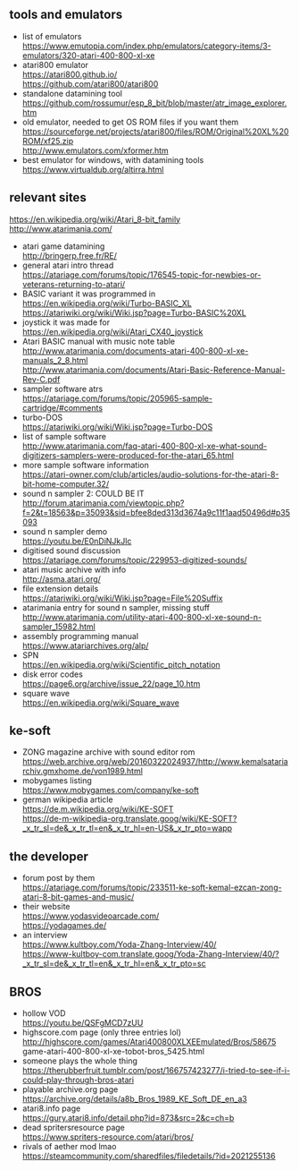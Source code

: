 ## tools and emulators
- list of emulators    
https://www.emutopia.com/index.php/emulators/category-items/3-emulators/320-atari-400-800-xl-xe
- atari800 emulator    
https://atari800.github.io/    
https://github.com/atari800/atari800
- standalone datamining tool    
https://github.com/rossumur/esp_8_bit/blob/master/atr_image_explorer.htm
- old emulator, needed to get OS ROM files if you want them    
https://sourceforge.net/projects/atari800/files/ROM/Original%20XL%20ROM/xf25.zip    
http://www.emulators.com/xformer.htm
- best emulator for windows, with datamining tools    
https://www.virtualdub.org/altirra.html

## relevant sites
https://en.wikipedia.org/wiki/Atari_8-bit_family    
http://www.atarimania.com/
- atari game datamining    
http://bringerp.free.fr/RE/
- general atari intro thread    
https://atariage.com/forums/topic/176545-topic-for-newbies-or-veterans-returning-to-atari/
- BASIC variant it was programmed in    
https://en.wikipedia.org/wiki/Turbo-BASIC_XL    
https://atariwiki.org/wiki/Wiki.jsp?page=Turbo-BASIC%20XL
- joystick it was made for    
https://en.wikipedia.org/wiki/Atari_CX40_joystick
- Atari BASIC manual with music note table    
http://www.atarimania.com/documents-atari-400-800-xl-xe-manuals_2_8.html    
http://www.atarimania.com/documents/Atari-Basic-Reference-Manual-Rev-C.pdf
- sampler software atrs    
https://atariage.com/forums/topic/205965-sample-cartridge/#comments
- turbo-DOS    
https://atariwiki.org/wiki/Wiki.jsp?page=Turbo-DOS
- list of sample software    
http://www.atarimania.com/faq-atari-400-800-xl-xe-what-sound-digitizers-samplers-were-produced-for-the-atari_65.html
- more sample software information    
https://atari-owner.com/club/articles/audio-solutions-for-the-atari-8-bit-home-computer.32/
- sound n sampler 2: COULD BE IT
http://forum.atarimania.com/viewtopic.php?f=2&t=18563&p=35093&sid=bfee8ded313d3674a9c11f1aad50496d#p35093
- sound n sampler demo    
https://youtu.be/E0nDiNJkJlc
- digitised sound discussion    
https://atariage.com/forums/topic/229953-digitized-sounds/
- atari music archive with info    
http://asma.atari.org/
- file extension details    
https://atariwiki.org/wiki/Wiki.jsp?page=File%20Suffix
- atarimania entry for sound n sampler, missing stuff    
http://www.atarimania.com/utility-atari-400-800-xl-xe-sound-n-sampler_15982.html
- assembly programming manual    
https://www.atariarchives.org/alp/
- SPN    
https://en.wikipedia.org/wiki/Scientific_pitch_notation
- disk error codes    
https://page6.org/archive/issue_22/page_10.htm
- square wave    
https://en.wikipedia.org/wiki/Square_wave

## ke-soft
- ZONG magazine archive with sound editor rom    
https://web.archive.org/web/20160322024937/http://www.kemalsatariarchiv.gmxhome.de/von1989.html
- mobygames listing    
https://www.mobygames.com/company/ke-soft
- german wikipedia article    
https://de.m.wikipedia.org/wiki/KE-SOFT    
https://de-m-wikipedia-org.translate.goog/wiki/KE-SOFT?_x_tr_sl=de&_x_tr_tl=en&_x_tr_hl=en-US&_x_tr_pto=wapp

## the developer
- forum post by them    
https://atariage.com/forums/topic/233511-ke-soft-kemal-ezcan-zong-atari-8-bit-games-and-music/
- their website    
https://www.yodasvideoarcade.com/    
https://yodagames.de/
- an interview    
https://www.kultboy.com/Yoda-Zhang-Interview/40/    
https://www-kultboy-com.translate.goog/Yoda-Zhang-Interview/40/?_x_tr_sl=de&_x_tr_tl=en&_x_tr_hl=en&_x_tr_pto=sc

## BROS
- hollow VOD    
https://youtu.be/QSFgMCD7zUU
- highscore.com page (only three entries lol)    
http://highscore.com/games/Atari400800XLXEEmulated/Bros/58675
game-atari-400-800-xl-xe-tobot-bros_5425.html
- someone plays the whole thing    
https://therubberfruit.tumblr.com/post/166757423277/i-tried-to-see-if-i-could-play-through-bros-atari
- playable archive.org page    
https://archive.org/details/a8b_Bros_1989_KE_Soft_DE_en_a3
- atari8.info page    
https://gury.atari8.info/detail.php?id=873&src=2&c=ch=b
- dead spritersresource page    
https://www.spriters-resource.com/atari/bros/
- rivals of aether mod lmao    
https://steamcommunity.com/sharedfiles/filedetails/?id=2021255136
